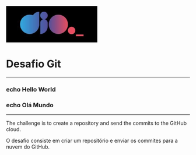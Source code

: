 <img src="logo-dio.jpg" width="250" height="100">


# Desafio Git

___
### echo Hello World  
### echo Olá Mundo    
___

The challenge is to create a repository and send the commits to the GitHub cloud.

O desafio consiste em criar um repositório e enviar os commites para a nuvem do GitHub. 
